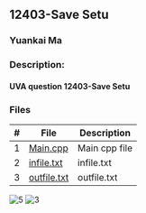 ## 12403-Save Setu
### Yuankai Ma
### Description:
#### UVA question 12403-Save Setu

### Files

|   #   | File            | Description                                        |
| :---: | --------------- | -------------------------------------------------- |
|   1   | <a href="https://github.com/Kyrie-Ma/4883-Programming_Techniques-Ma/blob/master/Assignment/12403/main.cpp" > Main.cpp         | Main cpp file      |
|   2   | <a href="https://github.com/Kyrie-Ma/4883-Programming_Techniques-Ma/blob/master/Assignment/12403/infile.txt" > infile.txt         | infile.txt      |
|   3   | <a href="https://github.com/Kyrie-Ma/4883-Programming_Techniques-Ma/blob/master/Assignment/12403/outfile.txt" > outfile.txt         | outfile.txt      |

![5](https://user-images.githubusercontent.com/60235679/91651410-f6145680-ea51-11ea-91ac-61905c5c4edc.png)
![3](https://user-images.githubusercontent.com/60235679/91671897-1135a380-eaf0-11ea-858d-04272e67e190.png)
